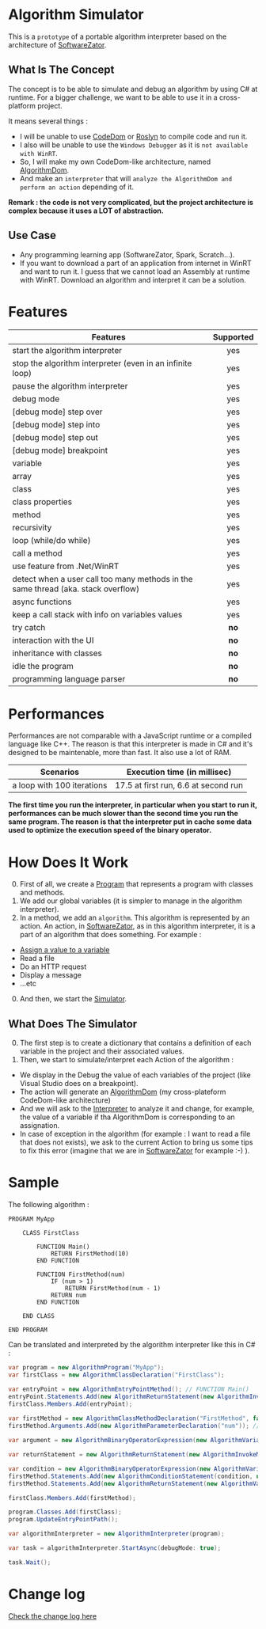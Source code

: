 # Algorithm Simulator
This is a `prototype` of a portable algorithm interpreter based on the architecture of [SoftwareZator](http://softwarezator.velersoftware.com/).

## What Is The Concept

The concept is to be able to simulate and debug an algorithm by using C# at runtime.
For a bigger challenge, we want to be able to use it in a cross-platform project.

It means several things :
* I will be unable to use [CodeDom](https://msdn.microsoft.com/en-us/library/system.codedom(v=vs.110).aspx) or [Roslyn](https://roslyn.codeplex.com/) to compile code and run it.
* I also will be unable to use the `Windows Debugger` as it is `not available with WinRT`.
* So, I will make my own CodeDom-like architecture, named [AlgorithmDom](https://github.com/veler/AlgorithmSimulator/tree/master/Sources/Libraries/Algo.Runtime/Build/AlgorithmDOM/DOM).
* And make an `interpreter` that will `analyze the AlgorithmDom and perform an action` depending of it.

**Remark : the code is not very complicated, but the project architecture is complex because it uses a LOT of abstraction.**
  
## Use Case
  
* Any programming learning app (SoftwareZator, Spark, Scratch...).
* If you want to download a part of an application from internet in WinRT and want to run it. I guess that we cannot load an Assembly at runtime with WinRT. Download an algorithm and interpret it can be a solution.

# Features

| Features                                                                               | Supported |
| -------------------------------------------------------------------------------------- |:---------:|
| start the algorithm interpreter                                                        | yes       |
| stop the algorithm interpreter (even in an infinite loop)                              | yes       |
| pause the algorithm interpreter                                                        | yes       |
| debug mode                                                                             | yes       |
| [debug mode] step over                                                                 | yes       |
| [debug mode] step into                                                                 | yes       |
| [debug mode] step out                                                                  | yes       |
| [debug mode] breakpoint                                                                | yes       |
| variable                                                                               | yes       |
| array                                                                                  | yes       |
| class                                                                                  | yes       |
| class properties                                                                       | yes       |
| method                                                                                 | yes       |
| recursivity                                                                            | yes       |
| loop (while/do while)                                                                  | yes       |
| call a method                                                                          | yes       |
| use feature from .Net/WinRT                                                            | yes       |
| detect when a user call too many methods in the same thread (aka. stack overflow)      | yes       |
| async functions                                                                        | yes       |
| keep a call stack with info on variables values                                        | yes       |
| try catch                                                                              | **no**    |
| interaction with the UI                                                                | **no**    |
| inheritance with classes                                                               | **no**    |
| idle the program                                                                       | **no**    |
| programming language parser                                                            | **no**    |

# Performances

Performances are not comparable with a JavaScript runtime or a compiled language like C++. The reason is that this interpreter is made in C# and it's designed to be maintenable, more than fast.
It also use a lot of RAM.

| Scenarios                  | Execution time (in millisec)          |
| -------------------------- |:-------------------------------------:|
| a loop with 100 iterations | 17.5 at first run, 6.6 at second run  |

**The first time you run the interpreter, in particular when you start to run it, performances can be much slower than the second time you run the same program. The reason is that the interpreter put in cache some data used to optimize the execution speed of the binary operator.**

# How Does It Work

0. First of all, we create a [Program](https://github.com/veler/AlgorithmSimulator/blob/master/Sources/Libraries/Algo.Runtime/Build/AlgorithmDOM/DOM/AlgorithmProgram.cs) that represents a program with classes and methods.
0. We add our global variables (it is simpler to manage in the algorithm interpreter).
0. In a method, we add an `algorithm`. This algorithm is represented by an action. An action, in [SoftwareZator](http://softwarezator.velersoftware.com/), as in this algorithm interpreter, it is a part of an algorithm that does something. For example :
  * [Assign a value to a variable](https://github.com/veler/AlgorithmSimulator/blob/master/Sources/Libraries/Algo.Runtime/Build/Runtime/Interpreter/Statements/Assign.cs)
  * Read a file
  * Do an HTTP request
  * Display a message
  * ...etc
0. And then, we start the [Simulator](https://github.com/veler/AlgorithmSimulator/blob/master/Sources/Libraries/Algo.Runtime/Build/Runtime/Simulator.cs).

## What Does The Simulator

0. The first step is to create a dictionary that contains a definition of each variable in the project and their associated values.
0. Then, we start to simulate/interpret each Action of the algorithm :
  * We display in the Debug the value of each variables of the project (like Visual Studio does on a breakpoint).
  * The action will generate an [AlgorithmDom](https://github.com/veler/AlgorithmSimulator/tree/master/Sources/Libraries/Algo.Runtime/Build/AlgorithmDOM/DOM) (my cross-plateform CodeDom-like architecture)
  * And we will ask to the [Interpreter](https://github.com/veler/AlgorithmSimulator/tree/master/Sources/Libraries/Algo.Runtime/Build/Runtime/Interpreter) to analyze it and change, for example, the value of a variable if tha AlgorithmDom is corresponding to an assignation.
  * In case of exception in the algorithm (for example : I want to read a file that does not exists), we ask to the current Action to bring us some tips to fix this error (imagine that we are in [SoftwareZator](http://softwarezator.velersoftware.com/) for example :-) ).

# Sample

The following algorithm :

```
PROGRAM MyApp

    CLASS FirstClass

        FUNCTION Main()
            RETURN FirstMethod(10)
        END FUNCTION

        FUNCTION FirstMethod(num)
            IF (num > 1)
                RETURN FirstMethod(num - 1)
            RETURN num
        END FUNCTION

    END CLASS

END PROGRAM
```

Can be translated and interpreted by the algorithm interpreter like this in C# :

```csharp
var program = new AlgorithmProgram("MyApp");
var firstClass = new AlgorithmClassDeclaration("FirstClass");

var entryPoint = new AlgorithmEntryPointMethod(); // FUNCTION Main()
entryPoint.Statements.Add(new AlgorithmReturnStatement(new AlgorithmInvokeMethodExpression(new AlgorithmThisReferenceExpression(), "FirstMethod", new AlgorithmPrimitiveExpression(10)))); // RETURN FirstMethod(10)
firstClass.Members.Add(entryPoint);
    
var firstMethod = new AlgorithmClassMethodDeclaration("FirstMethod", false);
firstMethod.Arguments.Add(new AlgorithmParameterDeclaration("num")); // FUNCTION FirstMethod(num)

var argument = new AlgorithmBinaryOperatorExpression(new AlgorithmVariableReferenceExpression("num"), AlgorithmBinaryOperatorType.Subtraction, new AlgorithmPrimitiveExpression(1)); // num - 1

var returnStatement = new AlgorithmReturnStatement(new AlgorithmInvokeMethodExpression(new AlgorithmThisReferenceExpression(), "FirstMethod", argument)); // RETURN FirstMethod(num - 1)

var condition = new AlgorithmBinaryOperatorExpression(new AlgorithmVariableReferenceExpression("num"), AlgorithmBinaryOperatorType.GreaterThan, new AlgorithmPrimitiveExpression(1));
firstMethod.Statements.Add(new AlgorithmConditionStatement(condition, new AlgorithmStatementCollection() { returnStatement }, null)); // IF (num > 1)
firstMethod.Statements.Add(new AlgorithmReturnStatement(new AlgorithmVariableReferenceExpression("num"))); // RETURN num

firstClass.Members.Add(firstMethod);

program.Classes.Add(firstClass);
program.UpdateEntryPointPath();

var algorithmInterpreter = new AlgorithmInterpreter(program);

var task = algorithmInterpreter.StartAsync(debugMode: true);

task.Wait();
```

# Change log

[Check the change log here](https://github.com/veler/AlgorithmSimulator/blob/master/CHANGELOG.md)